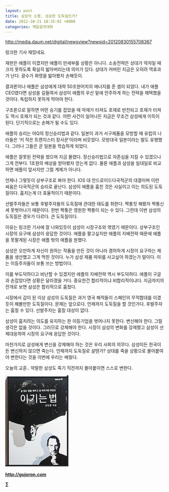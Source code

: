 ```yaml
---
layout: post
title: 삼성의 소행, 성공한 도둑질인가?
date: 2012-10-21 18:35:01 +0900
categories: 깨달음의대화
---
```

<a href="http://media.daum.net/digital/newsview?newsid=20120830155708367" style="color: rgb(51, 51, 51); ">http://media.daum.net/digital/newsview?newsid=20120830155708367</a>



링크한 기사 재밌네요.





 재판은 애플이 이겼지만 애플이 만세부를 상황은 아니다. 소송전략은 상대가 약자일 때 크지 못하도록 확실히 밟아버리는데 의미가 있다. 상대가 커버린 지금은 오히려 역효과가 난다. 광수가 화영을 밟아봤자 손해듯이.

 결과론이나 애플은 삼성에게 대략 50조원어치의 에너지를 준 셈이 되었다. 내가 애플 CEO였다면 삼성을 길들여서 삼성이 애플의 우산 밑에 안주하게 하는 전략을 채택했을 것이다. 독립하지 못하게 막아야 한다.

 구조론으로 말하면 어떤 승기를 잡았을 때 악재가 터져도 호재로 반전되고 호재가 터져도 역시 호재가 되는 것과 같다. 어떤 사건이 일어나든 지금은 무조건 삼성에게 이득이 된다. 단기적으로는 손해가 될 수도 있다.

 애플의 승리는 아Q의 정신승리법과 같다. 일본이 과거 서구제품을 모방할 때 유럽의 나라들은 ‘키 작은 트랜지스터 장사꾼’이라며 비웃었다. 모방대국 일본이라는 말도 유행했다. 그러나 그들은 곧 일본을 학습하게 되었다.

 애플은 잘못된 전략을 썼으며 지금 몰렸다. 정신승리법으로 자존심을 지킬 수 있겠으나 그게 전부다. 1조원의 배상을 받아봤자 얻는게 없다. 물론 애플과 삼성을 일대일로 비교하면 애플이 앞서지만 그럴 계제가 아니다.

 언제나 그렇듯이 상부구조로 봐야 한다. IOS 대 안드로이드다국적군의 대결이며 이런 싸움은 다국적군의 승리로 끝난다. 삼성이 애플을 훔친 것은 사실이고 이는 의도된 도둑질이다. 훔치는게 더 효율적이기 때문이다.

 선발주자들은 보통 후발주자들의 도둑질에 관대한 태도를 취한다. 짝퉁짓 해봤자 짝퉁신세 못벗어나기 때문이다. 한번 짝퉁은 영원한 짝퉁이 되는 수 있다. 그런데 이번 삼성의 도둑질은 경우가 다르다. 큰 도둑질이다.

 이유는 링크한 기사에 잘 나와있듯이 삼성이 시장구조와 엮였기 때문이다. 상부구조인 시장의 요구에 삼성이 응답한 것이다. 애플을 팔고싶지만 애플의 지배전략 때문에 애플을 못팔게된 시장은 애플 밖의 애플을 원했다.

 삼성은 오만하게 자신이 원하는 작품을 만든 것이 아니라 겸허하게 시장이 요구하는 제품을 생산했고 그게 먹힌 것이다. 누가 삼성 제품 따위를 사고싶어 하겠는가 말이다. 이는 이등주자들이 보통 쓰는 방법이다.

 이를 부도덕하다고 비난할 수 있겠지만 애플의 지배전략 역시 부도덕하다. 애플이 구글과 손잡았다면 상황은 달라졌을 거다. 중요한건 합리적이냐 비합리적이냐다. 지금까지의 전개로 보면 삼성은 합리적으로 훔쳤다.

 시장에서 갑이 된 이상 삼성의 도둑질은 과거 영국 해적들이 스페인의 무적함대를 이겼듯이 해볼만한 도둑질이다. 문제는 앞으로다. 언제까지 도둑질을 할 것인가다. 후발주자는 훔칠 수 있다. 선발주자는 훔칠 대상이 없다.

 삼성이 훔치려는 의도를 유지하는 한 이등기업을 벗어나지 못한다. 변신해야 한다. 그럴 생각은 없을 것이다. 그러므로 강제해야 한다. 시장이 삼성의 변화를 강제했고 삼성이 선제대응하여 시장의 요구에 응답한 것이다.

 마찬가지로 삼성에게 변신을 강제해야 하는 것은 우리 사회의 의무다. 삼성이든 한국이든 변신하지 않으면 죽는다. 언제까지 도둑질로 살텐가? 상대를 죽을 상황으로 몰아붙여야 변한다는 것을 이번에 우리는 배웠다.

 오늘의 교훈.. 악랄한 삼성도 죽기 직전까지 몰아붙이면 스스로 변한다.













<a href="?mid=WaytoWin" target="_self" style="color: rgb(51, 51, 51); "><img src="files/attach/images/199/290/248/123456.JPG" alt="0.JPG" title="0.JPG" width="200" height="287" rel="xe_gallery" style="border: 0px; " /></a>







**<a href="http://gujoron.com/" target="_blank" style="color: rgb(51, 51, 51); ">http://gujoron.com</a>**  


**∑**